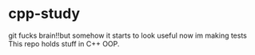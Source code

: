 cpp-study
=========
git fucks brain!!but somehow it starts to look useful now im making tests
This repo holds stuff in C++ OOP.
